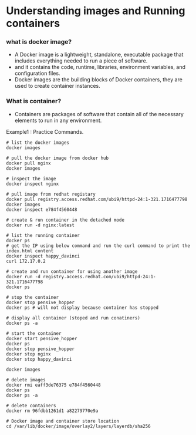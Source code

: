 # Understanding images and Running containers

### what is  docker image?

- A Docker image is a lightweight, standalone, executable package that includes everything needed to run a piece of software.
- and it contains the code, runtime, libraries, environment variables, and configuration files. 
- Docker images are the building blocks of Docker containers, they are used to create container instances.


### What is container?

- Containers are packages of software that contain all of the necessary elements to run in any environment.


Example1 : Practice Commands.
```
# list the docker images
docker images
```

```
# pull the docker image from docker hub
docker pull nginx
docker images
```
```
# inspect the image
docker inspect nginx 
```

```
# pull image from redhat registary
docker pull registry.access.redhat.com/ubi9/httpd-24:1-321.1716477798
docker images
docker inspect e784f4560448
```

```
# create & run container in the detached mode
docker run -d nginx:latest
```

```
# list the running container
docker ps
# get the IP using below command and run the curl command to print the index.html content
docker inspect happy_davinci
curl 172.17.0.2
```

```
# create and run container for using another image
docker run -d registry.access.redhat.com/ubi9/httpd-24:1-321.1716477798
docker ps

# stop the container
docker stop pensive_hopper
docker ps # will not display because container has stopped 

# display all container (stoped and run conatiners)
docker ps -a

# start the container
docker start pensive_hopper
docker ps
docker stop pensive_hopper
docker stop nginx
docker stop happy_davinci
```

```
docker images

# delete images
docker rmi eaff3de76375 e784f4560448
docker ps
docker ps -a

# delete containers
docker rm 96fdbb1261d1 a82279770e9a
```

```
# Docker image and container store location
cd /var/lib/docker/image/overlay2/layers/layerdb/sha256
````

